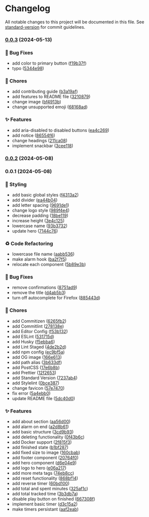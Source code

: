 # Changelog

All notable changes to this project will be documented in this file. See [standard-version](https://github.com/conventional-changelog/standard-version) for commit guidelines.

### [0.0.3](https://github.com/remvze/timesy/compare/v0.0.2...v0.0.3) (2024-05-13)

### 🐛 Bug Fixes

- add color to primary button ([f19b37f](https://github.com/remvze/timesy/commit/f19b37fec5f25fc4c35885580a796b96bf430eba))
- typo ([5344e98](https://github.com/remvze/timesy/commit/5344e98266c319d9febac3d997448a5ac3196f8e))

### 🚚 Chores

- add contributing guide ([b3a19af](https://github.com/remvze/timesy/commit/b3a19aff551fd352cf062f47f66612e1c33febf1))
- add features to README file ([3210879](https://github.com/remvze/timesy/commit/3210879f9833a744d60206315849eb826b8b9f6b))
- change image ([bf4913b](https://github.com/remvze/timesy/commit/bf4913bee18f49155abf5d1b093fe626689a811c))
- change unsupported emoji ([68168ad](https://github.com/remvze/timesy/commit/68168ad187fbc7a3a15bd00e9a5cc679d18aef05))

### ✨ Features

- add aria-disabled to disabled buttons ([ea4c269](https://github.com/remvze/timesy/commit/ea4c2695e31009ff022fa09b46f145ed14269db1))
- add notice ([86554f6](https://github.com/remvze/timesy/commit/86554f6f918b5b95e306113e1cc627a973ad691a))
- change headings ([211ca08](https://github.com/remvze/timesy/commit/211ca0895f3cda9f505c95aa550244cbdb2c3517))
- implement snackbar ([3cee118](https://github.com/remvze/timesy/commit/3cee118ee8a848811ecdfb1dd9ed93da4468037f))

### [0.0.2](https://github.com/remvze/timesy/compare/v0.0.1...v0.0.2) (2024-05-08)

### 0.0.1 (2024-05-08)

### 💄 Styling

- add basic global styles ([f4313a2](https://github.com/remvze/timesy/commit/f4313a2360ec343985d656563d10538172a27674))
- add divider ([ea44b04](https://github.com/remvze/timesy/commit/ea44b04a20de7f83a6d72669a0bc6c2f03d79a63))
- add letter spacing ([9691de1](https://github.com/remvze/timesy/commit/9691de1980e92e133bf3bd33a3c9ba8ba5b4f969))
- change logo style ([989f4e4](https://github.com/remvze/timesy/commit/989f4e4c53a1683e07a0b84ee36aea7eac1f71da))
- decrease padding ([18be119](https://github.com/remvze/timesy/commit/18be119735ae2d688d0fe283793c55b830224e6e))
- increase height ([3e4c125](https://github.com/remvze/timesy/commit/3e4c12589399cbc676c68d0a10be5e6f9696f7f9))
- lowercase name ([93b3732](https://github.com/remvze/timesy/commit/93b3732987dcee755e341f56ed13deafd6fbc01c))
- update hero ([7144c76](https://github.com/remvze/timesy/commit/7144c76cebe4a2c30bffb48e4649ca5899b76532))

### ♻️ Code Refactoring

- lowercase file name ([aabb536](https://github.com/remvze/timesy/commit/aabb53640b46f3a9495a96f679fd8c4dfce4237d))
- make alarm hook ([ba2f7f5](https://github.com/remvze/timesy/commit/ba2f7f5a33ee0a59aed1890055cae3934707b121))
- relocate each component ([5b89e3b](https://github.com/remvze/timesy/commit/5b89e3b2244f08265f039c9d8c5dda6ce4dd6813))

### 🐛 Bug Fixes

- remove confirmations ([8751ad9](https://github.com/remvze/timesy/commit/8751ad9d7059050de2ab76693785e4c94118e9b8))
- remove the title ([d4ab5b3](https://github.com/remvze/timesy/commit/d4ab5b35ad899447ccfb7005e9d215b968f53da8))
- turn off autocomplete for Firefox ([885443d](https://github.com/remvze/timesy/commit/885443de23e12e8417becb89ca60062bd65b83fb))

### 🚚 Chores

- add Commitizen ([6265fb2](https://github.com/remvze/timesy/commit/6265fb2230d5c40841c6046d3496297cb215524d))
- add Commitlint ([278138e](https://github.com/remvze/timesy/commit/278138e2902d084044c364d72c7d0eb01de63630))
- add Editor Config ([f53b132](https://github.com/remvze/timesy/commit/f53b13272c24ff0a43e51cdd811adefd250f7327))
- add ESLint ([531715d](https://github.com/remvze/timesy/commit/531715dc2af2bd9123d8835ebe4e5471a267ba5f))
- add Husky ([f5ebba6](https://github.com/remvze/timesy/commit/f5ebba6218edf4ea4ebaf429686e0f93bfb32e2e))
- add Lint Staged ([4de2b2d](https://github.com/remvze/timesy/commit/4de2b2d2d347281b9c6957c007ab37fe43945cad))
- add npm config ([ec9bf5a](https://github.com/remvze/timesy/commit/ec9bf5a022751d3c8d298f5580476efe2243c72a))
- add OG image ([166e613](https://github.com/remvze/timesy/commit/166e6134533c2e020cd0464d3c6a17eef95034d7))
- add path alias ([3b633df](https://github.com/remvze/timesy/commit/3b633df1c5b648d3e6ddd3e85e8ae8ef4f99a4e5))
- add PostCSS ([17e6b8b](https://github.com/remvze/timesy/commit/17e6b8b22132635a2d2f997ed22ac1bc3910c7c0))
- add Prettier ([12f2653](https://github.com/remvze/timesy/commit/12f2653cef93487a1237bdedc6b1e4f66e02c27d))
- add Standard Version ([7237ab4](https://github.com/remvze/timesy/commit/7237ab41389b0433ac52e00ae3ee63125d163078))
- add Stylelint ([0bce387](https://github.com/remvze/timesy/commit/0bce387b9b9f86088709762b83a743625e9bbe26))
- change favicon ([57e7470](https://github.com/remvze/timesy/commit/57e7470a15558198833c67edbdbed0e8c2a2827b))
- fix error ([5a4ebb0](https://github.com/remvze/timesy/commit/5a4ebb0c55491f8063092d170dd214556c62236f))
- update README file ([5dc40d0](https://github.com/remvze/timesy/commit/5dc40d03521bd8620354b390dfd25beb1f7ce64f))

### ✨ Features

- add about section ([aa56d00](https://github.com/remvze/timesy/commit/aa56d00bee41fdb5febed40d4aa6b31ed00d2bc3))
- add alarm on end ([a2d8b61](https://github.com/remvze/timesy/commit/a2d8b617aaad2f7a3484f938087d077aa1650cad))
- add basic structure ([3cd9b93](https://github.com/remvze/timesy/commit/3cd9b934d98c8d1879d3644300ac930c8941525b))
- add deleting functionality ([0f43b6c](https://github.com/remvze/timesy/commit/0f43b6c1a362fd31df0c594bbf7e576e8d088f2f))
- add Docker support ([2f815f3](https://github.com/remvze/timesy/commit/2f815f3bd53bb9558a375bab2631af78f1f55647))
- add finished state ([b1bf287](https://github.com/remvze/timesy/commit/b1bf2875edebcc5b794280b9e156e4382c0b7ea6))
- add fixed size to image ([160cbab](https://github.com/remvze/timesy/commit/160cbabff9f91ad15977eadee1800d479036b9fa))
- add footer component ([20764f0](https://github.com/remvze/timesy/commit/20764f06ad4acfd330c6805c9f230bcca1c89a02))
- add hero component ([d6e04e9](https://github.com/remvze/timesy/commit/d6e04e94058dd3511cfcddf78bfd726acab3d7f4))
- add logo to hero ([e06a217](https://github.com/remvze/timesy/commit/e06a21739f7f51d2c0de925b8495e776db5bed9d))
- add more meta tags ([74eb8cc](https://github.com/remvze/timesy/commit/74eb8cc6c78625b050f0357e5c368a29a769a20e))
- add reset functionality ([868bf14](https://github.com/remvze/timesy/commit/868bf1457f2833f795ec6046eb86525b0294c815))
- add reverse timer ([60bd100](https://github.com/remvze/timesy/commit/60bd100a0885c49d3a4e75df3bd20542b4ec2149))
- add total and spent minutes ([325af1c](https://github.com/remvze/timesy/commit/325af1ce0da2e0ad578d12806955077129c917d1))
- add total tracked time ([3b3db7a](https://github.com/remvze/timesy/commit/3b3db7a72bac1ef79a9bb374760c942ed884d1b5))
- disable play button on finished ([667308f](https://github.com/remvze/timesy/commit/667308f2359e5938a09b76c2707eb13ccb34f75f))
- implement basic timer ([d3c15a2](https://github.com/remvze/timesy/commit/d3c15a279fa9981e8d4ba7da94faff97b3cc8429))
- make timers persistant ([aaf2eab](https://github.com/remvze/timesy/commit/aaf2eab3e3e71dea78b19fad86a7949a7efd1d1b))
